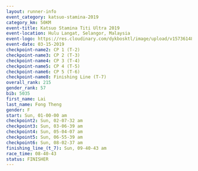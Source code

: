 ```yaml
---
layout: runner-info 
event_category: katsuo-stamina-2019 
category_km: 50KM 
event-title: Katsuo Stamina Titi Ultra 2019 
event-location: Hulu Langat, Selangor, Malaysia 
event-logo: https://res.cloudinary.com/dykbosktl/image/upload/v1573614825/Logo/Logo_p7ft6n.png
event-date: 03-15-2019 
checkpoint-name2: CP 1 (T-2) 
checkpoint-name3: CP 2 (T-3) 
checkpoint-name4: CP 3 (T-4) 
checkpoint-name5: CP 4 (T-5) 
checkpoint-name6: CP 5 (T-6) 
checkpoint-name8: Finishing Line (T-7) 
overall_rank: 215
gender_rank: 57
bib: 5035
first_name: Lai
last_name: Fong Theng
gender: F
start: Sun, 01-00-00 am
checkpoint2: Sun, 02-07-32 am
checkpoint3: Sun, 03-06-39 am
checkpoint4: Sun, 05-04-07 am
checkpoint5: Sun, 06-55-39 am
checkpoint6: Sun, 08-02-37 am
finishing_line_(t_7): Sun, 09-40-43 am
race_time: 08-40-43
status: FINISHER
---
```


